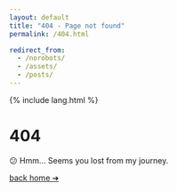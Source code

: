 ```yaml
---
layout: default
title: "404 - Page not found"
permalink: /404.html

redirect_from:
  - /norobots/
  - /assets/
  - /posts/
---
```


{% include lang.html %}

  <div class="wrapper">
    <main aria-label="Content">
      <div class="not-found">
        <div class="container">
          <h1 class="title">404</h1>
          <p>😕 Hmm... Seems you lost from my journey.</p>
          <a href="{{ site.url }}">back home ➔</a>
        </div>
      </div>
    </main>
  </div>
